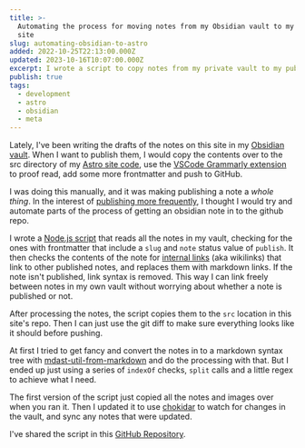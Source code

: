 ```yaml
---
title: >-
  Automating the process for moving notes from my Obsidian vault to my Astro
  site
slug: automating-obsidian-to-astro
added: 2022-10-25T22:13:00.000Z
updated: 2023-10-16T10:07:00.000Z
excerpt: I wrote a script to copy notes from my private vault to my public site.
publish: true
tags:
  - development
  - astro
  - obsidian
  - meta
---
```


Lately, I've been writing the drafts of the notes on this site in my [Obsidian vault](https://obsidian.md/). When I want to publish them, I would copy the contents over to the src directory of my [Astro site code](/initial-thoughts-on-astro/), use the [VSCode Grammarly extension](https://marketplace.visualstudio.com/items?itemName=znck.grammarly) to proof read, add some more frontmatter and push to GitHub. 

I was doing this manually, and it was making publishing a note a *whole thing*. In the interest of [publishing more frequently](/atomic-linked-notes/), I thought I would try and automate parts of the process of getting an obsidian note in to the github repo. 

I wrote a [Node.js script](https://nodejs.dev/en/learn/run-nodejs-scripts-from-the-command-line/) that reads all the notes in my vault, checking for the ones with frontmatter that include a `slug` and `note` status value of `publish`. It then checks the contents of the note for [internal links](https://help.obsidian.md/How+to/Internal+link) (aka wikilinks) that link to other published notes, and replaces them with markdown links. If the note isn't published, link syntax is removed. This way I can link freely between notes in my own vault without worrying about whether a note is published or not.

After processing the notes, the script copies them to the `src` location in this site's repo. Then I can just use the git diff to make sure everything looks like it should before pushing.

At first I tried to get fancy and convert the notes in to a markdown syntax tree with [mdast-util-from-markdown](https://github.com/syntax-tree/mdast-util-from-markdown) and do the processing with that. But I ended up just using a series of `indexOf` checks, `split` calls and a little regex to achieve what I need. 

The first version of the script just copied all the notes and images over when you ran it. Then I updated it to use [chokidar](https://www.npmjs.com/package/chokidar) to watch for changes in the vault, and sync any notes that were updated.

I've shared the script in this [GitHub Repository](https://github.com/rachsmithcodes/obsidian-to-astro-sync/tree/main).
